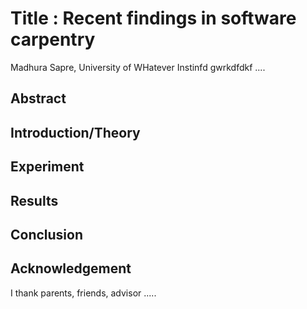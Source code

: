 # Title : Recent findings in software carpentry
Madhura Sapre, University of WHatever
Instinfd gwrkdfdkf ....
## Abstract

## Introduction/Theory

## Experiment

## Results

## Conclusion

## Acknowledgement
I thank parents, friends, advisor .....

